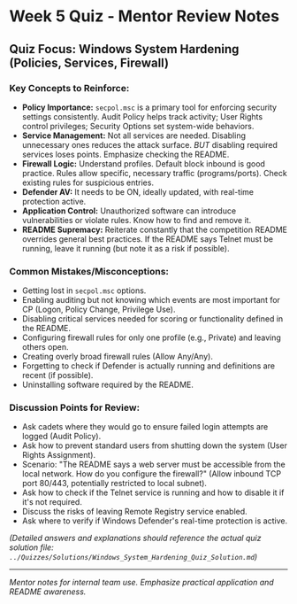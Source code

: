 # Week 5 Quiz - Mentor Review Notes

## Quiz Focus: Windows System Hardening (Policies, Services, Firewall)

### Key Concepts to Reinforce:

-   **Policy Importance:** `secpol.msc` is a primary tool for enforcing security settings consistently. Audit Policy helps track activity; User Rights control privileges; Security Options set system-wide behaviors.
-   **Service Management:** Not all services are needed. Disabling unnecessary ones reduces the attack surface. *BUT* disabling required services loses points. Emphasize checking the README.
-   **Firewall Logic:** Understand profiles. Default block inbound is good practice. Rules allow specific, necessary traffic (programs/ports). Check existing rules for suspicious entries.
-   **Defender AV:** It needs to be ON, ideally updated, with real-time protection active.
-   **Application Control:** Unauthorized software can introduce vulnerabilities or violate rules. Know how to find and remove it.
-   **README Supremacy:** Reiterate constantly that the competition README overrides general best practices. If the README says Telnet must be running, leave it running (but note it as a risk if possible).

### Common Mistakes/Misconceptions:

-   Getting lost in `secpol.msc` options.
-   Enabling auditing but not knowing which events are most important for CP (Logon, Policy Change, Privilege Use).
-   Disabling critical services needed for scoring or functionality defined in the README.
-   Configuring firewall rules for only one profile (e.g., Private) and leaving others open.
-   Creating overly broad firewall rules (Allow Any/Any).
-   Forgetting to check if Defender is actually running and definitions are recent (if possible).
-   Uninstalling software required by the README.

### Discussion Points for Review:

-   Ask cadets where they would go to ensure failed login attempts are logged (Audit Policy).
-   Ask how to prevent standard users from shutting down the system (User Rights Assignment).
-   Scenario: "The README says a web server must be accessible from the local network. How do you configure the firewall?" (Allow inbound TCP port 80/443, potentially restricted to local subnet).
-   Ask how to check if the Telnet service is running and how to disable it if it's not required.
-   Discuss the risks of leaving Remote Registry service enabled.
-   Ask where to verify if Windows Defender's real-time protection is active.

*(Detailed answers and explanations should reference the actual quiz solution file: `../Quizzes/Solutions/Windows_System_Hardening_Quiz_Solution.md`)*

---
*Mentor notes for internal team use. Emphasize practical application and README awareness.*
